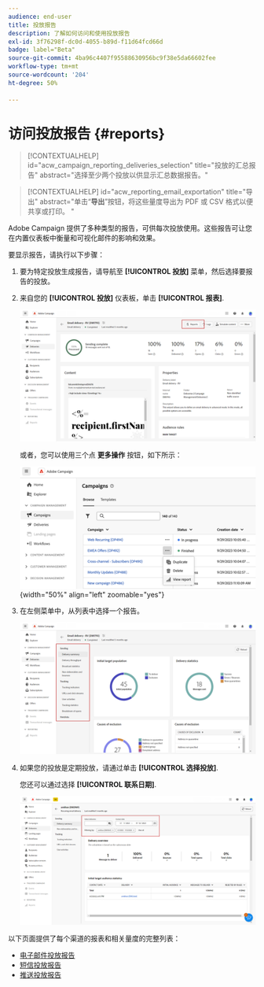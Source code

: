 ```yaml
---
audience: end-user
title: 投放报告
description: 了解如何访问和使用投放报告
exl-id: 3f76298f-dc0d-4055-b89d-f11d64fcd66d
badge: label="Beta"
source-git-commit: 4ba96c4407f95588630956bc9f38e5da66602fee
workflow-type: tm+mt
source-wordcount: '204'
ht-degree: 50%

---
```


# 访问投放报告 {#reports}

>[!CONTEXTUALHELP]
>id="acw_campaign_reporting_deliveries_selection"
>title="投放的汇总报告"
>abstract="选择至少两个投放以供显示汇总数据报告。"


>[!CONTEXTUALHELP]
>id="acw_reporting_email_exportation"
>title="导出"
>abstract="单击“**导出**”按钮，将这些量度导出为 PDF 或 CSV 格式以便共享或打印。 "

Adobe Campaign 提供了多种类型的报告，可供每次投放使用。这些报告可让您在内置仪表板中衡量和可视化邮件的影响和效果。

要显示报告，请执行以下步骤：

1. 要为特定投放生成报告，请导航至 **[!UICONTROL 投放]** 菜单，然后选择要报告的投放。

1. 来自您的 **[!UICONTROL 投放]** 仪表板，单击 **[!UICONTROL 报表]**.

   ![](assets/reporting2.png)

   或者，您可以使用三个点 **更多操作** 按钮，如下所示：

   ![](assets/campaign-reports-view.png){width="50%" align="left" zoomable="yes"}

1. 在左侧菜单中，从列表中选择一个报告。

   ![](assets/reporting.png)

1. 如果您的投放是定期投放，请通过单击 **[!UICONTROL 选择投放]**.

   您还可以通过选择 **[!UICONTROL 联系日期]**.

   ![](assets/delivery-recurring.png)

以下页面提供了每个渠道的报表和相关量度的完整列表：

* [电子邮件投放报告](email-report.md)
* [短信投放报告](sms-report.md)
* [推送投放报告](push-report.md)
